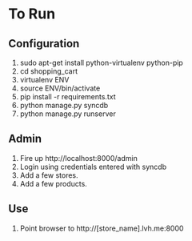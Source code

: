 To Run
======

Configuration
-------------
1. sudo apt-get install python-virtualenv python-pip
2. cd shopping_cart
3. virtualenv ENV
4. source ENV/bin/activate
5. pip install -r requirements.txt
6. python manage.py syncdb
7. python manage.py runserver

Admin
-----
1. Fire up http://localhost:8000/admin
2. Login using credentials entered with syncdb
3. Add a few stores.
4. Add a few products.

Use
---
1. Point browser to http://[store_name].lvh.me:8000
